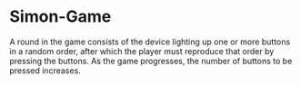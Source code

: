 # Simon-Game
 A round in the game consists of the device lighting up one or more buttons in a random order, after which the player must reproduce that order by pressing the buttons. As the game progresses, the number of buttons to be pressed increases.
